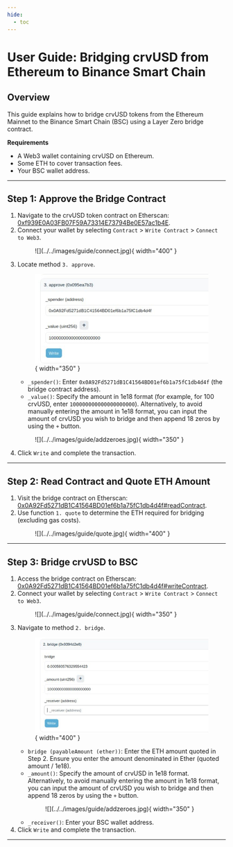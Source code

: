 ```yaml
---
hide:
  - toc
---
```


<h1>User Guide: Bridging crvUSD from Ethereum to Binance Smart Chain</h1>

## **Overview**
This guide explains how to bridge crvUSD tokens from the Ethereum Mainnet to the Binance Smart Chain (BSC) using a Layer Zero bridge contract.

**Requirements**

- A Web3 wallet containing crvUSD on Ethereum.
- Some ETH to cover transaction fees.
- Your BSC wallet address.

---

## **Step 1: Approve the Bridge Contract**
1. Navigate to the crvUSD token contract on Etherscan: [0xf939E0A03FB07F59A73314E73794Be0E57ac1b4E](https://etherscan.io/address/0xf939E0A03FB07F59A73314E73794Be0E57ac1b4E#writeContract).
2. Connect your wallet by selecting `Contract` > `Write Contract` > `Connect to Web3`.
    <figure markdown="span">
    ![](../../images/guide/connect.jpg){ width="400" }
    <figcaption></figcaption>
    </figure>
3. Locate method `3. approve`.
        <figure markdown="span">
            ![](../../images/guide/approve.jpg){ width="350" }
            <figcaption></figcaption>
        </figure>
    - `_spender()`: Enter `0x0A92Fd5271dB1C41564BD01ef6b1a75fC1db4d4f` (the bridge contract address).
    - `_value()`: Specify the amount in 1e18 format (for example, for 100 crvUSD, enter `100000000000000000000`).
    Alternatively, to avoid manually entering the amount in 1e18 format, you can input the amount of crvUSD you wish to bridge and then append 18 zeros by using the `+` button.
    <figure markdown="span">
        ![](../../images/guide/addzeroes.jpg){ width="350" }
        <figcaption></figcaption>
    </figure>
4. Click `Write` and complete the transaction.

---

## **Step 2: Read Contract and Quote ETH Amount**
1. Visit the bridge contract on Etherscan: [0x0A92Fd5271dB1C41564BD01ef6b1a75fC1db4d4f#readContract](https://etherscan.io/address/0x0A92Fd5271dB1C41564BD01ef6b1a75fC1db4d4f#readContract).
2. Use function `1. quote` to determine the ETH required for bridging (excluding gas costs).
    <figure markdown="span">
    ![](../../images/guide/quote.jpg){ width="400" }
    <figcaption></figcaption>
    </figure>

---

## **Step 3: Bridge crvUSD to BSC**
1. Access the bridge contract on Etherscan: [0x0A92Fd5271dB1C41564BD01ef6b1a75fC1db4d4f#writeContract](https://etherscan.io/address/0x0A92Fd5271dB1C41564BD01ef6b1a75fC1db4d4f#writeContract).
2. Connect your wallet by selecting `Contract` > `Write Contract` > `Connect to Web3`.
    <figure markdown="span">
    ![](../../images/guide/connect.jpg){ width="350" }
    <figcaption></figcaption>
    </figure>
3. Navigate to method `2. bridge`.
        <figure markdown="span">
        ![](../../images/guide/bridge.jpg){ width="400" }
        <figcaption></figcaption>
        </figure>
    - `bridge (payableAmount (ether))`: Enter the ETH amount quoted in Step 2. Ensure you enter the amount denominated in Ether (quoted amount / 1e18).
    - `_amount()`: Specify the amount of crvUSD in 1e18 format.
    Alternatively, to avoid manually entering the amount in 1e18 format, you can input the amount of crvUSD you wish to bridge and then append 18 zeros by using the `+` button.
        <figure markdown="span">
            ![](../../images/guide/addzeroes.jpg){ width="350" }
            <figcaption></figcaption>
        </figure>
    - `_receiver()`: Enter your BSC wallet address.
4. Click `Write` and complete the transaction.


---
